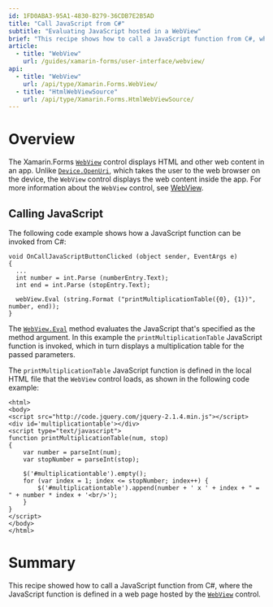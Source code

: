 ```yaml
---
id: 1FD0ABA3-95A1-4830-B279-36CDB7E2B5AD
title: "Call JavaScript from C#"
subtitle: "Evaluating JavaScript hosted in a WebView"
brief: "This recipe shows how to call a JavaScript function from C#, where the JavaScript function is defined in a web page hosted by the WebView control."
article:
  - title: "WebView" 
    url: /guides/xamarin-forms/user-interface/webview/
api:
  - title: "WebView" 
    url: /api/type/Xamarin.Forms.WebView/
  - title: "HtmlWebViewSource" 
    url: /api/type/Xamarin.Forms.HtmlWebViewSource/
---
```


# Overview

The Xamarin.Forms [`WebView`](/api/type/Xamarin.Forms.WebView/) control displays HTML and other web content in an app. Unlike [`Device.OpenUri`](/api/member/Xamarin.Forms.Device.OpenUri/p/System.Uri/), which takes the user to the web browser on the device, the `WebView` control displays the web content inside the app. For more information about the `WebView` control, see [WebView](/api/type/Xamarin.Forms.WebView/).

## Calling JavaScript

The following code example shows how a JavaScript function can be invoked from C#:

```
void OnCallJavaScriptButtonClicked (object sender, EventArgs e)
{
  ...
  int number = int.Parse (numberEntry.Text);
  int end = int.Parse (stopEntry.Text);

  webView.Eval (string.Format ("printMultiplicationTable({0}, {1})", number, end));
}
```

The [`WebView.Eval`](/api/member/Xamarin.Forms.WebView.Eval/p/System.String/) method evaluates the JavaScript that's specified as the method argument. In this example the `printMultiplicationTable` JavaScript function is invoked, which in turn displays a multiplication table for the passed parameters.

The `printMultiplicationTable` JavaScript function is defined in the local HTML file that the `WebView` control loads, as shown in the following code example:

```
<html>
<body>
<script src="http://code.jquery.com/jquery-2.1.4.min.js"></script>
<div id='multiplicationtable'></div>
<script type="text/javascript">
function printMultiplicationTable(num, stop)
{
	var number = parseInt(num);
	var stopNumber = parseInt(stop);

	$('#multiplicationtable').empty();
	for (var index = 1; index <= stopNumber; index++) {
		$('#multiplicationtable').append(number + ' x ' + index + " = " + number * index + '<br/>');
	}
}
</script>
</body>
</html>
```

# Summary

This recipe showed how to call a JavaScript function from C#, where the JavaScript function is defined in a web page hosted by the [`WebView`](/api/type/Xamarin.Forms.WebView/) control.

